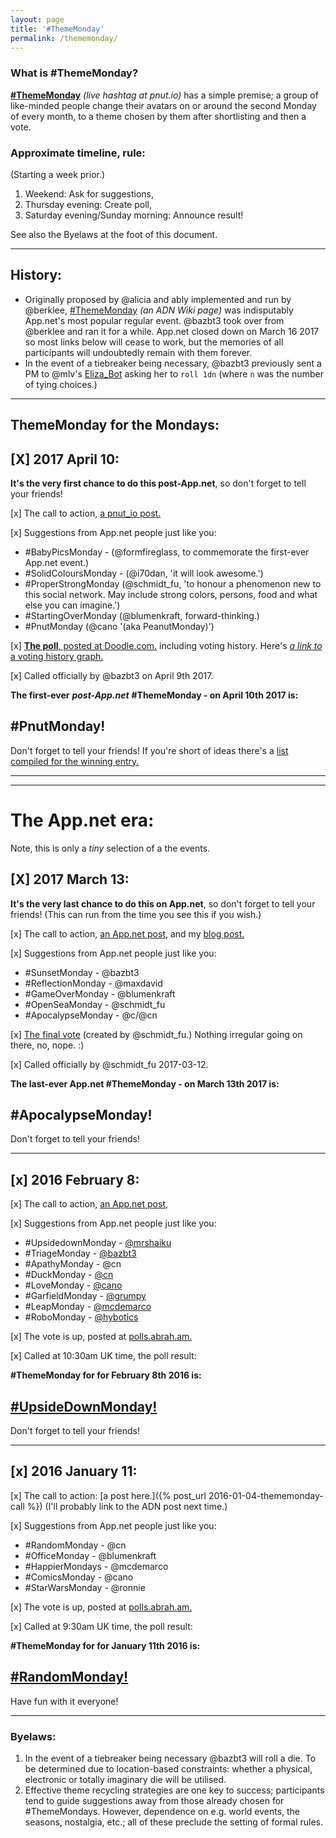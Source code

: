 ```yaml
---
layout: page
title: '#ThemeMonday'
permalink: /thememonday/
---
```


### What is \#ThemeMonday?
[**\#ThemeMonday**](https://pnut.io/tags/ThemeMonday) *(live hashtag at pnut.io)* has a simple premise; a group of like-minded people change their avatars on or around the second Monday of every month, to a theme chosen by them after shortlisting and then a vote.

### Approximate timeline, rule:
(Starting a week prior.)

1. Weekend: Ask for suggestions,
2. Thursday evening: Create poll,
3. Saturday evening/Sunday morning: Announce result!

See also the Byelaws at the foot of this document.

---

## History:
* Originally proposed by @alicia and ably implemented and run by @berklee, [\#ThemeMonday](http://bazbt3.github.io/thememonday/) *(an ADN Wiki page)* was indisputably App.net's most popular regular event.  @bazbt3 took over from @berklee and ran it for a while.  App.net closed down on March 16 2017 so most links below will cease to work, but the memories of all participants will undoubtedly remain with them forever.
* In the event of a tiebreaker being necessary, @bazbt3 previously sent a PM to @mlv's [Eliza_Bot](https://alpha.app.net/eliza_bot) asking her to `roll 1dn` (where `n` was the number of tying choices.)

---

## ThemeMonday for the Mondays:

## [X] 2017 April 10:  
**It's the very first chance to do this post-App.net**, so don't forget to tell your friends!

[x] The call to action, [a pnut_io post.](https://posts.pnut.io/62575)

[x] Suggestions from App.net people just like you:

* \#BabyPicsMonday - (@formfireglass, to commemorate the first-ever App.net event.)
* \#SolidColoursMonday - (@i70dan, 'it will look awesome.')
* \#ProperStrongMonday (@schmidt_fu, 'to honour a phenomenon new to this social network. May include strong colors, persons, food and what else you can imagine.')
* \#StartingOverMonday (@blumenkraft, forward-thinking.)
* \#PnutMonday (@cano '(aka PeanutMonday)')

[x] [**The poll**, posted at Doodle.com.](https://beta.doodle.com/poll/rb5tnuggpx5ph2ry#table) including voting history.  Here's [*a link to* a voting history graph.](https://cdn.10centuries.org/u8sUjL/095c21ebd4434232b901547c83416045.)

[x] Called officially by @bazbt3 on April 9th 2017.

**The first-ever** ***post-App.net*** **\#ThemeMonday - on April 10th 2017 is:**

## \#PnutMonday!

Don't forget to tell your friends!  If you're short of ideas there's a [list compiled for the winning entry.](https://gist.github.com/bazbt3/6b8607ad9ea5d98c374422c7c711dbbf)

---
---

# The App.net era:
Note, this is only a *tiny* selection of a the events.

## [X] 2017 March 13:  
**It's the very last chance to do this on App.net**, so don't forget to tell your friends!  (This can run from the time you see this if you wish.)

[x] The call to action, [an App.net post](https://alpha.app.net/bazbt3/post/70923748), and my [blog post.](http://bazbt3.10centuries.org/2017/01/21/appnet-thememonday)

[x] Suggestions from App.net people just like you:

* \#SunsetMonday - @bazbt3
* \#ReflectionMonday - @maxdavid
* \#GameOverMonday - @blumenkraft
* \#OpenSeaMonday - @schmidt_fu
* \#ApocalypseMonday - @c/@cn

[x] [The final vote](http://beta.doodle.com/poll/fwnyw4nb8kv92f4k) (created by @schmidt_fu.) Nothing irregular going on there, no, nope. :)

[x] Called officially by @schmidt_fu 2017-03-12.

**The last-ever App.net \#ThemeMonday - on March 13th 2017 is:**

## \#ApocalypseMonday!

Don't forget to tell your friends!

---

## [x] 2016 February 8:

[x] The call to action, [an App.net post](https://posts.app.net/67358476),

[x] Suggestions from App.net people just like you:

* \#UpsidedownMonday - [@mrshaiku](https://posts.app.net/67004847)
* \#TriageMonday - [@bazbt3](https://posts.app.net/67358620)
* \#ApathyMonday - @cn
* \#DuckMonday - [@cn](https://posts.app.net/67359635)
* \#LoveMonday - [@cano](https://posts.app.net/67360077)
* \#GarfieldMonday - [@grumpy](https://posts.app.net/67360086)
* \#LeapMonday - [@mcdemarco](https://posts.app.net/67365107)
* \#RoboMonday - [@hybotics](https://posts.app.net/67438883)

[x] The vote is up, posted at [polls.abrah.am.](https://polls.abrah.am/polls/56b5d073ae163900038b89cb)

[x] Called at 10:30am UK time, the poll result:

**\#ThemeMonday for for February 8th 2016 is:**

## [\#UpsideDownMonday!](https://alpha.app.net/hashtags/UpsideDownMonday)

Don't forget to tell your friends!

---

## [x] 2016 January 11:

[x] The call to action: [a post here.]({% post_url 2016-01-04-thememonday-call %}) (I'll probably link to the ADN post next time.)

[x] Suggestions from App.net people just like you:

* \#RandomMonday - @cn
* \#OfficeMonday - @blumenkraft
* \#HappierMondays - @mcdemarco
* \#ComicsMonday - @cano
* \#StarWarsMonday - @ronnie

[x] The vote is up, posted at [polls.abrah.am.](https://polls.abrah.am/polls/568d7879d4b0bf0003689678)

[x] Called at 9:30am UK time, the poll result:

**\#ThemeMonday for for January 11th 2016 is:**

## [\#RandomMonday!](https://alpha.app.net/hashtags/RandomMonday)

Have fun with it everyone!

---

### Byelaws:
1. In the event of a tiebreaker being necessary @bazbt3 will roll a die.  To be determined due to location-based constraints: whether a physical, electronic or totally imaginary die will be utilised.
2. Effective theme recycling strategies are one key to success; participants tend to guide suggestions away from those already chosen for \#ThemeMondays.  However, dependence on e.g. world events, the seasons, nostalgia, etc.; all of these preclude the setting of formal rules.
